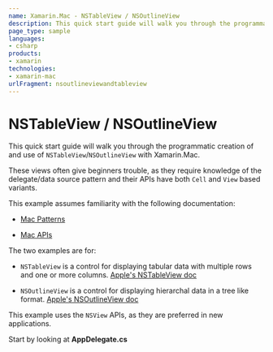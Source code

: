 ```yaml
---
name: Xamarin.Mac - NSTableView / NSOutlineView
description: This quick start guide will walk you through the programmatic creation of and use of NSTableView/NSOutlineView with Xamarin.Mac. These views often...
page_type: sample
languages:
- csharp
products:
- xamarin
technologies:
- xamarin-mac
urlFragment: nsoutlineviewandtableview
---
```

# NSTableView / NSOutlineView

This quick start guide will walk you through the programmatic creation of and 
use of `NSTableView`/`NSOutlineView` with Xamarin.Mac.

These views often give beginners trouble, as they require knowledge of the 
delegate/data source pattern and their APIs have both 
`Cell` and `View` based variants.

This example assumes familiarity with the following documentation:

*  [Mac Patterns](http://developer.xamarin.com/guides/mac/application_fundamentals/patterns/)

*  [Mac APIs](http://developer.xamarin.com/guides/mac/application_fundamentals/mac-apis/)

The two examples are for:

- `NSTableView` is a control for displaying tabular data with multiple rows and 
one or more columns. 
[Apple's NSTableView doc](https://developer.apple.com/documentation/Cocoa/Reference/ApplicationKit/Classes/NSTableView_Class/)

- `NSOutlineView` is a control for displaying hierarchal data in a tree 
like format. 
[Apple's NSOutlineView doc](https://developer.apple.com/library/mac///documentation/Cocoa/Reference/ApplicationKit/Classes/NSOutlineView_Class/index.html)

This example uses the `NSView` APIs, as they are preferred in new applications.

Start by looking at **AppDelegate.cs**